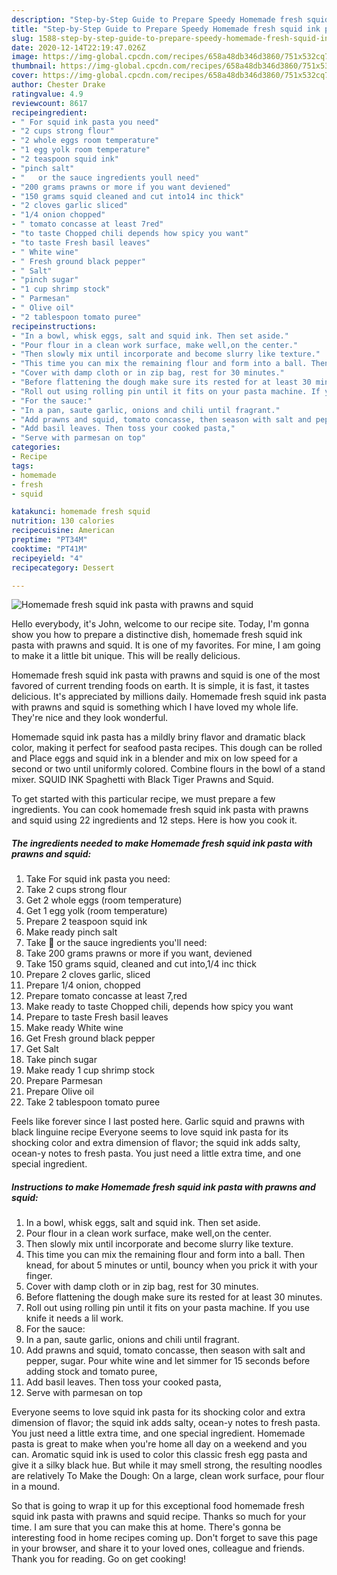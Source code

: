 ```yaml
---
description: "Step-by-Step Guide to Prepare Speedy Homemade fresh squid ink pasta with prawns and squid"
title: "Step-by-Step Guide to Prepare Speedy Homemade fresh squid ink pasta with prawns and squid"
slug: 1588-step-by-step-guide-to-prepare-speedy-homemade-fresh-squid-ink-pasta-with-prawns-and-squid
date: 2020-12-14T22:19:47.026Z
image: https://img-global.cpcdn.com/recipes/658a48db346d3860/751x532cq70/homemade-fresh-squid-ink-pasta-with-prawns-and-squid-recipe-main-photo.jpg
thumbnail: https://img-global.cpcdn.com/recipes/658a48db346d3860/751x532cq70/homemade-fresh-squid-ink-pasta-with-prawns-and-squid-recipe-main-photo.jpg
cover: https://img-global.cpcdn.com/recipes/658a48db346d3860/751x532cq70/homemade-fresh-squid-ink-pasta-with-prawns-and-squid-recipe-main-photo.jpg
author: Chester Drake
ratingvalue: 4.9
reviewcount: 8617
recipeingredient:
- " For squid ink pasta you need"
- "2 cups strong flour"
- "2 whole eggs room temperature"
- "1 egg yolk room temperature"
- "2 teaspoon squid ink"
- "pinch salt"
- "   or the sauce ingredients youll need"
- "200 grams prawns or more if you want deviened"
- "150 grams squid cleaned and cut into14 inc thick"
- "2 cloves garlic sliced"
- "1/4 onion chopped"
- " tomato concasse at least 7red"
- "to taste Chopped chili depends how spicy you want"
- "to taste Fresh basil leaves"
- " White wine"
- " Fresh ground black pepper"
- " Salt"
- "pinch sugar"
- "1 cup shrimp stock"
- " Parmesan"
- " Olive oil"
- "2 tablespoon tomato puree"
recipeinstructions:
- "In a bowl, whisk eggs, salt and squid ink. Then set aside."
- "Pour flour in a clean work surface, make well,on the center."
- "Then slowly mix until incorporate and become slurry like texture."
- "This time you can mix the remaining flour and form into a ball. Then knead, for about 5 minutes or until, bouncy when you prick it with your finger."
- "Cover with damp cloth or in zip bag, rest for 30 minutes."
- "Before flattening the dough make sure its rested for at least 30 minutes."
- "Roll out using rolling pin until it fits on your pasta machine. If you use knife it needs a lil work."
- "For the sauce:"
- "In a pan, saute garlic, onions and chili until fragrant."
- "Add prawns and squid, tomato concasse, then season with salt and pepper, sugar. Pour white wine and let simmer for 15 seconds before adding stock and tomato puree,"
- "Add basil leaves. Then toss your cooked pasta,"
- "Serve with parmesan on top"
categories:
- Recipe
tags:
- homemade
- fresh
- squid

katakunci: homemade fresh squid 
nutrition: 130 calories
recipecuisine: American
preptime: "PT34M"
cooktime: "PT41M"
recipeyield: "4"
recipecategory: Dessert

---
```



![Homemade fresh squid ink pasta with prawns and squid](https://img-global.cpcdn.com/recipes/658a48db346d3860/751x532cq70/homemade-fresh-squid-ink-pasta-with-prawns-and-squid-recipe-main-photo.jpg)

Hello everybody, it's John, welcome to our recipe site. Today, I'm gonna show you how to prepare a distinctive dish, homemade fresh squid ink pasta with prawns and squid. It is one of my favorites. For mine, I am going to make it a little bit unique. This will be really delicious.

Homemade fresh squid ink pasta with prawns and squid is one of the most favored of current trending foods on earth. It is simple, it is fast, it tastes delicious. It's appreciated by millions daily. Homemade fresh squid ink pasta with prawns and squid is something which I have loved my whole life. They're nice and they look wonderful.

Homemade squid ink pasta has a mildly briny flavor and dramatic black color, making it perfect for seafood pasta recipes. This dough can be rolled and Place eggs and squid ink in a blender and mix on low speed for a second or two until uniformly colored. Combine flours in the bowl of a stand mixer. SQUID INK Spaghetti with Black Tiger Prawns and Squid.


To get started with this particular recipe, we must prepare a few ingredients. You can cook homemade fresh squid ink pasta with prawns and squid using 22 ingredients and 12 steps. Here is how you cook it.

<!--inarticleads1-->

##### The ingredients needed to make Homemade fresh squid ink pasta with prawns and squid:

1. Take  For squid ink pasta you need:
1. Take 2 cups strong flour
1. Get 2 whole eggs (room temperature)
1. Get 1 egg yolk (room temperature)
1. Prepare 2 teaspoon squid ink
1. Make ready pinch salt
1. Take  🍝  or the sauce ingredients you&#39;ll need:
1. Take 200 grams prawns or more if you want, deviened
1. Take 150 grams squid, cleaned and cut into,1/4 inc thick
1. Prepare 2 cloves garlic, sliced
1. Prepare 1/4 onion, chopped
1. Prepare  tomato concasse at least 7,red
1. Make ready to taste Chopped chili, depends how spicy you want
1. Prepare to taste Fresh basil leaves
1. Make ready  White wine
1. Get  Fresh ground black pepper
1. Get  Salt
1. Take pinch sugar
1. Make ready 1 cup shrimp stock
1. Prepare  Parmesan
1. Prepare  Olive oil
1. Take 2 tablespoon tomato puree


Feels like forever since I last posted here. Garlic squid and prawns with black linguine recipe Everyone seems to love squid ink pasta for its shocking color and extra dimension of flavor; the squid ink adds salty, ocean-y notes to fresh pasta. You just need a little extra time, and one special ingredient. 

<!--inarticleads2-->

##### Instructions to make Homemade fresh squid ink pasta with prawns and squid:

1. In a bowl, whisk eggs, salt and squid ink. Then set aside.
1. Pour flour in a clean work surface, make well,on the center.
1. Then slowly mix until incorporate and become slurry like texture.
1. This time you can mix the remaining flour and form into a ball. Then knead, for about 5 minutes or until, bouncy when you prick it with your finger.
1. Cover with damp cloth or in zip bag, rest for 30 minutes.
1. Before flattening the dough make sure its rested for at least 30 minutes.
1. Roll out using rolling pin until it fits on your pasta machine. If you use knife it needs a lil work.
1. For the sauce:
1. In a pan, saute garlic, onions and chili until fragrant.
1. Add prawns and squid, tomato concasse, then season with salt and pepper, sugar. Pour white wine and let simmer for 15 seconds before adding stock and tomato puree,
1. Add basil leaves. Then toss your cooked pasta,
1. Serve with parmesan on top


Everyone seems to love squid ink pasta for its shocking color and extra dimension of flavor; the squid ink adds salty, ocean-y notes to fresh pasta. You just need a little extra time, and one special ingredient. Homemade pasta is great to make when you&#39;re home all day on a weekend and you can. Aromatic squid ink is used to color this classic fresh egg pasta and give it a silky black hue. But while it may smell strong, the resulting noodles are relatively To Make the Dough: On a large, clean work surface, pour flour in a mound. 

So that is going to wrap it up for this exceptional food homemade fresh squid ink pasta with prawns and squid recipe. Thanks so much for your time. I am sure that you can make this at home. There's gonna be interesting food in home recipes coming up. Don't forget to save this page in your browser, and share it to your loved ones, colleague and friends. Thank you for reading. Go on get cooking!
